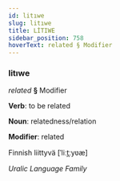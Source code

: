 ```yaml
---
id: litıwe
slug: litıwe
title: LİTIWE
sidebar_position: 758
hoverText: related § Modifier
---
```


### litıwe

*related* **§** Modifier

**Verb**: to be related

**Noun**: relatedness/relation

**Modifier**: related

Finnish liittyvä [ˈliːt̪ːyʋæ]

*Uralic Language Family*